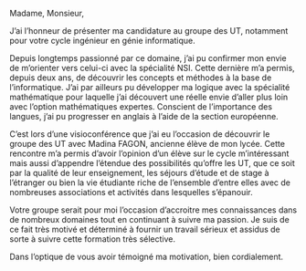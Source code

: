 Madame, Monsieur,

J’ai l’honneur de présenter ma candidature au groupe des UT, notamment pour votre cycle ingénieur en génie informatique.

Depuis longtemps passionné par ce domaine, j’ai pu confirmer mon envie de m’orienter vers celui-ci avec la spécialité NSI. Cette dernière m’a permis, depuis deux ans, de découvrir les concepts et méthodes à la base de l’informatique. J’ai par ailleurs pu développer ma logique avec la spécialité mathématique pour laquelle j’ai découvert une réelle envie d’aller plus loin avec l’option mathématiques expertes. Conscient de l’importance des langues, j’ai pu progresser en anglais à l’aide de la section européenne.

C’est lors d’une visioconférence que j’ai eu l’occasion de découvrir le groupe des UT avec Madina FAGON, ancienne élève de mon lycée. Cette rencontre m’a permis d’avoir l’opinion d’un élève sur le cycle m’intéressant mais aussi d’appendre l’étendue des possibilités qu’offre les UT, que ce soit par la qualité de leur enseignement, les séjours d’étude et de stage à l’étranger ou bien la vie étudiante riche de l’ensemble d’entre elles avec de nombreuses associations et activités dans lesquelles s’épanouir.

Votre groupe serait pour moi l’occasion d’accroitre mes connaissances dans de nombreux domaines tout en continuant à suivre ma passion. Je suis de ce fait très motivé et déterminé à fournir un travail sérieux et assidus de sorte à suivre cette formation très sélective.

Dans l’optique de vous avoir témoigné ma motivation, bien cordialement.